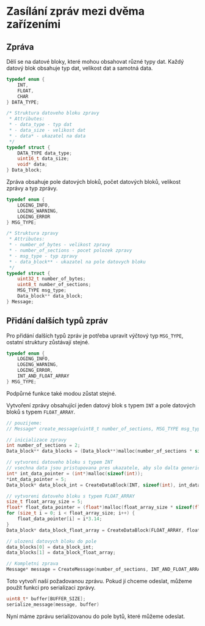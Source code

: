 # Zasílání zpráv mezi dvěma zařízeními

## Zpráva

Dělí se na datové bloky, které mohou obsahovat různé typy dat. Každý datový blok obsahuje typ dat, velikost dat a samotná data. 

```C
typedef enum { 
    INT, 
    FLOAT, 
    CHAR 
} DATA_TYPE;

/* Struktura datoveho bloku zpravy
 * Attributes:
 * - data_type - typ dat
 * - data_size - velikost dat
 * - data* - ukazatel na data
 */
typedef struct {
    DATA_TYPE data_type;
    uint16_t data_size;
    void* data;
} Data_block;
```

Zpráva obsahuje pole datových bloků, počet datových bloků, velikost zprávy a typ zprávy.

```C
typedef enum { 
    LOGING_INFO, 
    LOGING_WARNING, 
    LOGING_ERROR 
} MSG_TYPE;

/* Struktura zpravy
 * Attributes:
 * - number_of_bytes - velikost zpravy
 * - number_of_sections - pocet polozek zpravy
 * - msg_type - typ zpravy
 * - data_block** - ukazatel na pole datovych bloku
 */
typedef struct {
    uint32_t number_of_bytes;
    uint8_t number_of_sections;
    MSG_TYPE msg_type;
    Data_block** data_block;
} Message;
```

## Přidání dalších typů zpráv

Pro přidání dalších typů zpráv je potřeba upravit výčtový typ `MSG_TYPE`, ostatní struktury zůstávají stejné. 

```C
typedef enum { 
    LOGING_INFO, 
    LOGING_WARNING, 
    LOGING_ERROR,
    INT_AND_FLOAT_ARRAY
} MSG_TYPE;
```

Podpůrné funkce také modou zůstat stejné.

Vytvoření zprávy obsahující jeden datový blok s typem `INT` a pole datových bloků s typem `FLOAT_ARRAY`.
```C
// pouzijeme:
// Message* create_message(uint8_t number_of_sections, MSG_TYPE msg_type, Data_block** data_blocks);

// inicializace zpravy
int number_of_sections = 2;
Data_block** data_blocks = (Data_block**)malloc(number_of_sections * sizeof(Data_block*));

// vytvoreni datoveho bloku s typem INT
// vsechna data jsou pristupovana pres ukazatele, aby slo dalta genericky od-alokovat
int* int_data_pointer = (int*)malloc(sizeof(int));
*int_data_pointer = 5;
Data_block* data_block_int = CreateDataBlock(INT, sizeof(int), int_data_pointer);

// vytvoreni datoveho bloku s typem FLOAT_ARRAY
size_t float_array_size = 5;
float* float_data_pointer = (float*)malloc(float_array_size * sizeof(float));
for (size_t i = 0; i < float_array_size; i++) {
    float_data_pointer[i] = i*3.14;
}
Data_block* data_block_float_array = CreateDataBlock(FLOAT_ARRAY, float_array_size * sizeof(float), float_data_pointer);

// ulozeni datovych bloku do pole
data_blocks[0] = data_block_int;
data_blocks[1] = data_block_float_array;

// Kompletni zprava
Message* message = CreateMessage(number_of_sections, INT_AND_FLOAT_ARRAY, data_blocks);
```

Toto vytvoří naší požadovanou zprávu. Pokud jí chceme odeslat, můžeme použít funkci pro serializaci zprávy.

```C
uint8_t* buffer[BUFFER_SIZE];
serialize_message(message, buffer) 
```

Nyní máme zprávu serializovanou do pole bytů, které můžeme odeslat.

